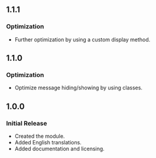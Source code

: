 ## 1.1.1
### Optimization
* Further optimization by using a custom display method.

## 1.1.0
### Optimization
* Optimize message hiding/showing by using classes.

## 1.0.0
### Initial Release
* Created the module.
* Added English translations.
* Added documentation and licensing.